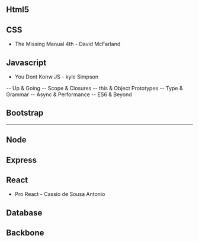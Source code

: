 ## Html5

## CSS

- The Missing Manual 4th - David McFarland

## Javascript
- You Dont Konw JS - kyle Simpson

-- Up & Going
-- Scope & Closures
-- this & Object Prototypes
-- Type & Grammar
-- Async & Performance
-- ES6 & Beyond

## Bootstrap
*******************************************************
## Node
## Express

## React
- Pro React - Cassio de Sousa Antonio

## Database
## Backbone

